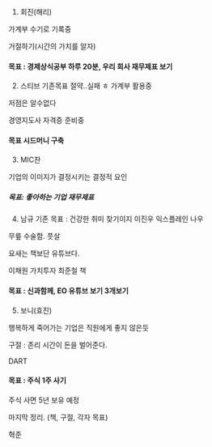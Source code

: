 1. 회진(해리)

가계부 수기로 기록중

거절하기(시간의 가치를 알자)

#### 목표 : 경제상식공부 하루 20분, 우리 회사 재무제표 보기

2. 스티브
기존목표 절약..실패 ㅎ
가계부 활용중

저점은 알수없다

경영지도사 자격증 준비중

#### 목표 시드머니 구축


3. MIC찬

기업의 이미지가 결정시키는 결정적 요인

##### 목표: 좋아하는 기업 재무제표


4. 남규
기존 목표 : 건강한 취미 찾기이지
이진우 익스플레인 나우

무릎 수술함. 풋살

요새는 책보단 유튜브다.

이채원 가치투자
최준철 책

#### 목표 : 신과함께, EO 유튜브 보기 3개보기

5. 보니(효진)

행복하게 죽어가는 기업은 직원에게 좋지 않은듯

구절 : 존리 시간이 돈을 벌어준다.

DART

#### 목표 : 주식 1주 사기

주식 사면 5년 보유 예정



마지막 정리. (책, 구절, 각자 목표)






























혁준

